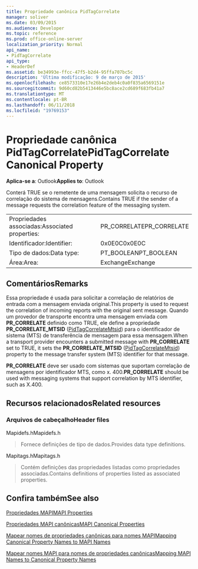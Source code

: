 ```yaml
---
title: Propriedade canônica PidTagCorrelate
manager: soliver
ms.date: 03/09/2015
ms.audience: Developer
ms.topic: reference
ms.prod: office-online-server
localization_priority: Normal
api_name:
- PidTagCorrelate
api_type:
- HeaderDef
ms.assetid: be34993e-ffcc-47f5-b2d4-95ffa707bc5c
description: 'Última modificação: 9 de março de 2015'
ms.openlocfilehash: ce8573310e17e26b4e2deb4c0a0f835a6569151e
ms.sourcegitcommit: 9d60cd82b5413446e5bc8ace2cd689f683fb41a7
ms.translationtype: MT
ms.contentlocale: pt-BR
ms.lasthandoff: 06/11/2018
ms.locfileid: "19769153"
---
```

# <a name="pidtagcorrelate-canonical-property"></a><span data-ttu-id="49abf-103">Propriedade canônica PidTagCorrelate</span><span class="sxs-lookup"><span data-stu-id="49abf-103">PidTagCorrelate Canonical Property</span></span>

  
  
<span data-ttu-id="49abf-104">**Aplica-se a**: Outlook</span><span class="sxs-lookup"><span data-stu-id="49abf-104">**Applies to**: Outlook</span></span> 
  
<span data-ttu-id="49abf-105">Conterá TRUE se o remetente de uma mensagem solicita o recurso de correlação do sistema de mensagens.</span><span class="sxs-lookup"><span data-stu-id="49abf-105">Contains TRUE if the sender of a message requests the correlation feature of the messaging system.</span></span>
  
|||
|:-----|:-----|
|<span data-ttu-id="49abf-106">Propriedades associadas:</span><span class="sxs-lookup"><span data-stu-id="49abf-106">Associated properties:</span></span>  <br/> |<span data-ttu-id="49abf-107">PR_CORRELATE</span><span class="sxs-lookup"><span data-stu-id="49abf-107">PR_CORRELATE</span></span>  <br/> |
|<span data-ttu-id="49abf-108">Identificador:</span><span class="sxs-lookup"><span data-stu-id="49abf-108">Identifier:</span></span>  <br/> |<span data-ttu-id="49abf-109">0x0E0C</span><span class="sxs-lookup"><span data-stu-id="49abf-109">0x0E0C</span></span>  <br/> |
|<span data-ttu-id="49abf-110">Tipo de dados:</span><span class="sxs-lookup"><span data-stu-id="49abf-110">Data type:</span></span>  <br/> |<span data-ttu-id="49abf-111">PT_BOOLEAN</span><span class="sxs-lookup"><span data-stu-id="49abf-111">PT_BOOLEAN</span></span>  <br/> |
|<span data-ttu-id="49abf-112">Área:</span><span class="sxs-lookup"><span data-stu-id="49abf-112">Area:</span></span>  <br/> |<span data-ttu-id="49abf-113">Exchange</span><span class="sxs-lookup"><span data-stu-id="49abf-113">Exchange</span></span>  <br/> |
   
## <a name="remarks"></a><span data-ttu-id="49abf-114">Comentários</span><span class="sxs-lookup"><span data-stu-id="49abf-114">Remarks</span></span>

<span data-ttu-id="49abf-115">Essa propriedade é usada para solicitar a correlação de relatórios de entrada com a mensagem enviada original.</span><span class="sxs-lookup"><span data-stu-id="49abf-115">This property is used to request the correlation of incoming reports with the original sent message.</span></span> <span data-ttu-id="49abf-116">Quando um provedor de transporte encontra uma mensagem enviada com **PR_CORRELATE** definido como TRUE, ele define a propriedade **PR_CORRELATE_MTSID** ([PidTagCorrelateMtsid](pidtagcorrelatemtsid-canonical-property.md)) para o identificador de sistema (MTS) de transferência de mensagem para essa mensagem.</span><span class="sxs-lookup"><span data-stu-id="49abf-116">When a transport provider encounters a submitted message with **PR_CORRELATE** set to TRUE, it sets the **PR_CORRELATE_MTSID** ([PidTagCorrelateMtsid](pidtagcorrelatemtsid-canonical-property.md)) property to the message transfer system (MTS) identifier for that message.</span></span>
  
 <span data-ttu-id="49abf-117">**PR_CORRELATE** deve ser usado com sistemas que suportam correlação de mensagens por identificador MTS, como x. 400.</span><span class="sxs-lookup"><span data-stu-id="49abf-117">**PR_CORRELATE** should be used with messaging systems that support correlation by MTS identifier, such as X.400.</span></span> 
  
## <a name="related-resources"></a><span data-ttu-id="49abf-118">Recursos relacionados</span><span class="sxs-lookup"><span data-stu-id="49abf-118">Related resources</span></span>

### <a name="header-files"></a><span data-ttu-id="49abf-119">Arquivos de cabeçalho</span><span class="sxs-lookup"><span data-stu-id="49abf-119">Header files</span></span>

<span data-ttu-id="49abf-120">Mapidefs.h</span><span class="sxs-lookup"><span data-stu-id="49abf-120">Mapidefs.h</span></span>
  
> <span data-ttu-id="49abf-121">Fornece definições de tipo de dados.</span><span class="sxs-lookup"><span data-stu-id="49abf-121">Provides data type definitions.</span></span>
    
<span data-ttu-id="49abf-122">Mapitags.h</span><span class="sxs-lookup"><span data-stu-id="49abf-122">Mapitags.h</span></span>
  
> <span data-ttu-id="49abf-123">Contém definições das propriedades listadas como propriedades associadas.</span><span class="sxs-lookup"><span data-stu-id="49abf-123">Contains definitions of properties listed as associated properties.</span></span>
    
## <a name="see-also"></a><span data-ttu-id="49abf-124">Confira também</span><span class="sxs-lookup"><span data-stu-id="49abf-124">See also</span></span>



[<span data-ttu-id="49abf-125">Propriedades MAPI</span><span class="sxs-lookup"><span data-stu-id="49abf-125">MAPI Properties</span></span>](mapi-properties.md)
  
[<span data-ttu-id="49abf-126">Propriedades MAPI canônicas</span><span class="sxs-lookup"><span data-stu-id="49abf-126">MAPI Canonical Properties</span></span>](mapi-canonical-properties.md)
  
[<span data-ttu-id="49abf-127">Mapear nomes de propriedades canônicas para nomes MAPI</span><span class="sxs-lookup"><span data-stu-id="49abf-127">Mapping Canonical Property Names to MAPI Names</span></span>](mapping-canonical-property-names-to-mapi-names.md)
  
[<span data-ttu-id="49abf-128">Mapear nomes MAPI para nomes de propriedades canônicas</span><span class="sxs-lookup"><span data-stu-id="49abf-128">Mapping MAPI Names to Canonical Property Names</span></span>](mapping-mapi-names-to-canonical-property-names.md)

